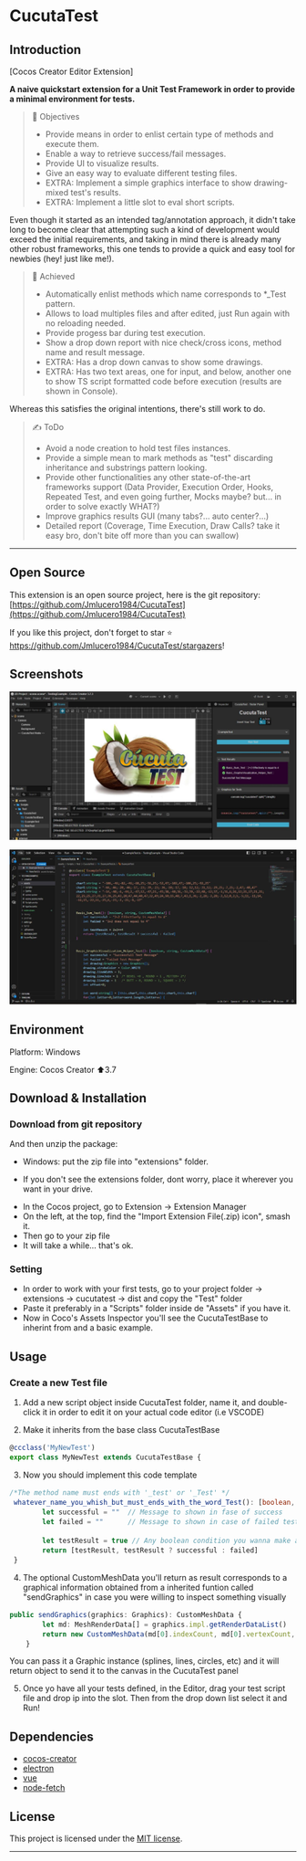 # CucutaTest

## Introduction

[Cocos Creator Editor Extension]

**A naive quickstart extension for a Unit Test Framework in order to provide a minimal environment for tests.**

> 🎯 Objectives
>
>  - Provide means in order to enlist certain type of methods and execute them.
>  - Enable a way to retrieve success/fail messages.
>  - Provide UI to visualize results.
>  - Give an easy way to evaluate different testing files.
>  - EXTRA: Implement a simple graphics interface to show drawing-mixed test's results.
>  - EXTRA: Implement a little slot to eval short scripts.

Even though it started as an intended tag/annotation approach, it didn't take long to become clear that attempting such a kind of development would exceed the initial requirements, and
taking in mind there is already many other robust frameworks, this one tends to provide a quick and easy tool for newbies (hey! just like me!).

> 🤝 Achieved
>
>  - Automatically enlist methods which name corresponds to *_Test pattern.
>  - Allows to load multiples files and after edited, just Run again with no reloading needed.
>  - Provide progess bar during test execution.
>  - Show a drop down report with nice check/cross icons, method name and result message.
>  - EXTRA: Has a drop down canvas to show some drawings.
>  - EXTRA: Has two text areas, one for input, and below, another one to show TS script formatted code before execution (results are shown in Console).

Whereas this satisfies the original intentions, there's still work to do.

> ✍️ ToDo
>
>  - Avoid a node creation to hold test files instances.
>  - Provide a simple mean to mark methods as "test" discarding inheritance and substrings pattern looking.
>  - Provide other functionalities any other state-of-the-art frameworks support (Data Provider, Execution Order, Hooks, Repeated Test, and even going further, Mocks maybe? but... in order to solve exactly WHAT?) 
>  - Improve graphics results GUI (many tabs?... auto center?...)
>  - Detailed report (Coverage, Time Execution, Draw Calls? take it easy bro, don't bite off more than you can swallow)
 

---

## Open Source

This extension is an open source project, here is the git repository: [https://github.com/Jmlucero1984/CucutaTest](https://github.com/Jmlucero1984/CucutaTest)

If you like this project, don't forget to star ⭐ https://github.com/Jmlucero1984/CucutaTest/stargazers!

 
## Screenshots

![main-panel](https://github.com/Jmlucero1984/CucutaTest/blob/main/ScreenShot_01.JPG)
 
 
![code-example](https://github.com/Jmlucero1984/CucutaTest/blob/main/ScreenShot_02.JPG)



## Environment

Platform: Windows

Engine: Cocos Creator ⬆️3.7



## Download & Installation

 
### Download from git repository

And then unzip the package:

- Windows: put the zip file into "extensions" folder.
* If you don't see the extensions folder, dont worry, place it wherever you want in your drive.
- In the Cocos project, go to Extension -> Extension Manager
- On the left, at the top, find the "Import Extension File(.zip) icon", smash it.
- Then go to your zip file
- It will take a while... that's ok.

### Setting

- In order to work with your first tests, go to your project folder -> extensions -> cucutatest -> dist and copy the "Test" folder
- Paste it preferably in a "Scripts" folder inside de "Assets" if you have it.
- Now in Coco's Assets Inspector you'll see the CucutaTestBase to inherint from and a basic example.
  

## Usage

### Create a new Test file

1. Add a new script object inside CucutaTest folder, name it, and double-click it in order to edit it on your actual code editor (i.e VSCODE)

2. Make it inherits from the base class CucutaTestBase
 
```ts
@ccclass('MyNewTest')
export class MyNewTest extends CucutaTestBase {

```

3. Now you should implement this code template
```ts
/*The method name must ends with '_test' or '_Test' */
 whatever_name_you_whish_but_must_ends_with_the_word_Test(): [boolean, string, CustomMeshData?] {
        let successful = ""  // Message to shown in fase of success
        let failed = ""      // Message to shown in case of failed test
 
        let testResult = true // Any boolean condition you wanna make an assertion on
        return [testResult, testResult ? successful : failed]
 }
 ```
4. The optional CustomMeshData you'll return as result corresponds to a graphical information obtained from a inherited funtion called "sendGraphics" in case you were willing to inspect something visually
   
```ts
public sendGraphics(graphics: Graphics): CustomMeshData {
        let md: MeshRenderData[] = graphics.impl.getRenderDataList()
        return new CustomMeshData(md[0].indexCount, md[0].vertexCount, md[0].floatStride, md[0].vData, md[0].iData, md[0].indexStart)
    }
 ```
You can pass it a Graphic instance (splines, lines, circles, etc) and it will return object to send it to the canvas in the CucutaTest panel

5. Once yo have all your tests defined, in the Editor, drag your test script file and drop ip into the slot. Then from the drop down list select it and Run!
 

## Dependencies

- [cocos-creator](https://github.com/cocos-creator)
- [electron](https://github.com/electron/electron)
- [vue](https://github.com/vuejs/vue)
- [node-fetch](https://github.com/node-fetch/node-fetch)



## License

This project is licensed under the [MIT license](https://opensource.org/licenses/MIT).



---
